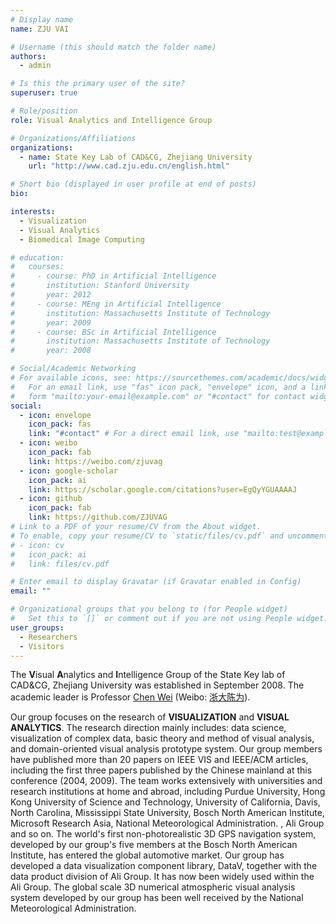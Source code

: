 ```yaml
---
# Display name
name: ZJU VAI

# Username (this should match the folder name)
authors:
  - admin

# Is this the primary user of the site?
superuser: true

# Role/position
role: Visual Analytics and Intelligence Group

# Organizations/Affiliations
organizations:
  - name: State Key Lab of CAD&CG, Zhejiang University
    url: "http://www.cad.zju.edu.cn/english.html"

# Short bio (displayed in user profile at end of posts)
bio:

interests:
  - Visualization
  - Visual Analytics
  - Biomedical Image Computing

# education:
#   courses:
#     - course: PhD in Artificial Intelligence
#       institution: Stanford University
#       year: 2012
#     - course: MEng in Artificial Intelligence
#       institution: Massachusetts Institute of Technology
#       year: 2009
#     - course: BSc in Artificial Intelligence
#       institution: Massachusetts Institute of Technology
#       year: 2008

# Social/Academic Networking
# For available icons, see: https://sourcethemes.com/academic/docs/widgets/#icons
#   For an email link, use "fas" icon pack, "envelope" icon, and a link in the
#   form "mailto:your-email@example.com" or "#contact" for contact widget.
social:
  - icon: envelope
    icon_pack: fas
    link: "#contact" # For a direct email link, use "mailto:test@example.org".
  - icon: weibo
    icon_pack: fab
    link: https://weibo.com/zjuvag
  - icon: google-scholar
    icon_pack: ai
    link: https://scholar.google.com/citations?user=EgQyYGUAAAAJ
  - icon: github
    icon_pack: fab
    link: https://github.com/ZJUVAG
# Link to a PDF of your resume/CV from the About widget.
# To enable, copy your resume/CV to `static/files/cv.pdf` and uncomment the lines below.
# - icon: cv
#   icon_pack: ai
#   link: files/cv.pdf

# Enter email to display Gravatar (if Gravatar enabled in Config)
email: ""

# Organizational groups that you belong to (for People widget)
#   Set this to `[]` or comment out if you are not using People widget.
user_groups:
  - Researchers
  - Visitors
---
```


The **V**isual **A**nalytics and **I**ntelligence Group of the State Key lab of CAD&CG, Zhejiang University was established in September 2008. The academic leader is Professor [Chen Wei](http://www.cad.zju.edu.cn/home/chenwei/) (Weibo: [浙大陈为](https://weibo.com/shearwarp)).

Our group focuses on the research of **VISUALIZATION** and **VISUAL ANALYTICS**. The research direction mainly includes: data science, visualization of complex data, basic theory and method of visual analysis, and domain-oriented visual analysis prototype system. Our group members have published more than 20 papers on IEEE VIS and IEEE/ACM articles, including the first three papers published by the Chinese mainland at this conference (2004, 2009). The team works extensively with universities and research institutions at home and abroad, including Purdue University, Hong Kong University of Science and Technology, University of California, Davis, North Carolina, Mississippi State University, Bosch North American Institute, Microsoft Research Asia, National Meteorological Administration. , Ali Group and so on. The world's first non-photorealistic 3D GPS navigation system, developed by our group's five members at the Bosch North American Institute, has entered the global automotive market. Our group has developed a data visualization component library, DataV, together with the data product division of Ali Group. It has now been widely used within the Ali Group. The global scale 3D numerical atmospheric visual analysis system developed by our group has been well received by the National Meteorological Administration.
